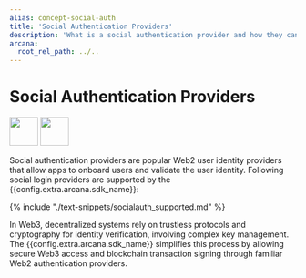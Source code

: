 ```yaml
---
alias: concept-social-auth
title: 'Social Authentication Providers'
description: 'What is a social authentication provider and how they can be used to onboard Web3 app users.'
arcana:
  root_rel_path: ../..
---
```


# Social Authentication Providers

<img src="{{config.extra.arcana.img_dir}}/icons/i_an_socialauth_light.{{config.extra.arcana.img_png}}#only-light" width="50"/>
<img src="{{config.extra.arcana.img_dir}}/icons/i_an_socialauth_dark.{{config.extra.arcana.img_png}}#only-dark" width="50"/>

Social authentication providers are popular Web2 user identity providers that allow apps to onboard users and validate the user identity. Following social login providers are supported by the {{config.extra.arcana.sdk_name}}:

{% include "./text-snippets/socialauth_supported.md" %}

In Web3, decentralized systems rely on trustless protocols and cryptography for identity verification, involving complex key management. The {{config.extra.arcana.sdk_name}} simplifies this process by allowing secure Web3 access and blockchain transaction signing through familiar Web2 authentication providers.
